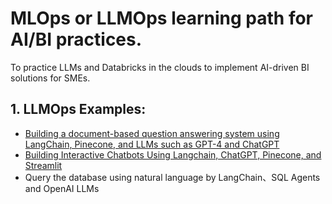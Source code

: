 # MLOps or LLMOps learning path for AI/BI practices.

To practice LLMs and Databricks in the clouds to implement AI-driven BI solutions for SMEs.

## 1.  LLMOps Examples:
  - <a href="https://colab.research.google.com/drive/1ONIJ1C6RswvuzvhDtYJEqDkUVxKbVMxO?usp=drive_link">Building a document-based question answering system using LangChain, Pinecone, and LLMs such as GPT-4 and ChatGPT</a>
  - <a href="https://colab.research.google.com/drive/1NUHs8QhVZ1xCiPXRqXHne-nt60LRjBQX?usp=drive_link">Building Interactive Chatbots Using Langchain, ChatGPT, Pinecone, and Streamlit</a>
  - Query the database using natural language by LangChain、SQL Agents and OpenAI LLMs
